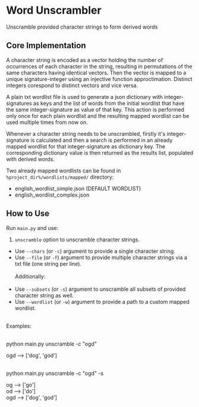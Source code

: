 # Word Unscrambler
Unscramble provided character strings to form derived words

## Core Implementation

A character string is encoded as a vector holding the number of occurrences of each character in the string, resulting in permutations of the same characters having identical vectors. Then the vector is mapped to a unique signature-integer using an injective function approctimation. Distinct integers corespond to distinct vectors and vice versa. 

A plain txt wordlist file is used to generate a json dictionary with integer-signatures as keys and the list of words from the initial wordlist that have the same integer-signature as value of that key. This action is performed only once for each plain wordlist and the resulting mapped wordlist can be used multiple times from now on.

Whenever a character string needs to be unscrambled, firstly it's integer-signature is calculated and then a search is performed in an already mapped wordlist for that integer-signature as dictionary key. The 
corresponding dictionary value is then returned as the results list, populated with derived words.

Two already mapped wordlists can be found in `%project_dir%/wordlists/mapped/` directory: <br/> 
  - english_wordlist_simple.json (DEFAULT WORDLIST)<br/>
  - english_wordlist_complex.json

## How to Use
Run `main.py` and use:

1. `unscramble` option to unscramble character strings.<br/>
  - Use `--chars` (or `-c`) argument to provide a single character string.<br/>
  - Use `--file` (or `-f`) argument to provide multiple character strings via a txt file (one string per line).<br/><br/>
Additionally:<br/><br/>
  - Use `--subsets` (or `-s`) argument to unscramble all subsets of provided character string as well.<br/>
  - Use `--wordlist` (or `-w`) argument to provide a path to a custom mapped wordlist.<br/> 

<br/>Examples:<br/><br/>
  
python main.py unscramble -c "ogd"<br/>

ogd --> ['dog', 'god']<br/><br/>
  
python main.py unscramble -c "ogd" -s<br/>
  
og --> ['go']<br/>
od --> ['do']<br/>
ogd --> ['dog', 'god']<br/><br/>
